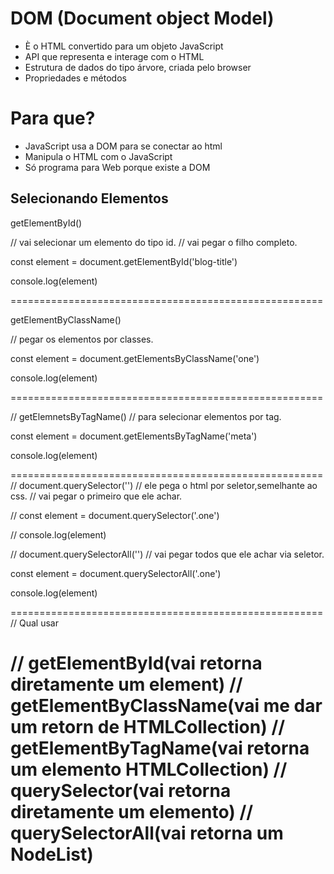 # DOM (Document object Model)

- È o HTML convertido para um objeto JavaScript
- API que representa e interage com o HTML
- Estrutura de dados do tipo árvore, criada pelo browser
- Propriedades e métodos

# Para que?

- JavaScript usa a DOM para se conectar ao html
- Manipula o HTML com o JavaScript
- Só programa para Web porque existe a DOM

## Selecionando Elementos

getElementById()

// vai selecionar um elemento do tipo id.
// vai pegar o filho completo.

const element = document.getElementById('blog-title')

console.log(element)

======================================================

getElementByClassName()

// pegar os elementos por classes.

const element = document.getElementsByClassName('one')

console.log(element)

======================================================

// getElemnetsByTagName()
// para selecionar elementos por tag.

const element = document.getElementsByTagName('meta')

console.log(element)

======================================================
// document.querySelector('')
// ele pega o html por seletor,semelhante ao css.
// vai pegar o primeiro que ele achar.

// const element = document.querySelector('.one')

// console.log(element)

// document.querySelectorAll('')
// vai pegar todos que ele achar via seletor.

const element = document.querySelectorAll('.one')

console.log(element)

======================================================
// Qual usar

// getElementById(vai retorna diretamente um element)
// getElementByClassName(vai me dar um retorn de HTMLCollection)
// getElementByTagName(vai retorna um elemento HTMLCollection)
// querySelector(vai retorna diretamente um elemento)
// querySelectorAll(vai retorna um NodeList)
======================================================
